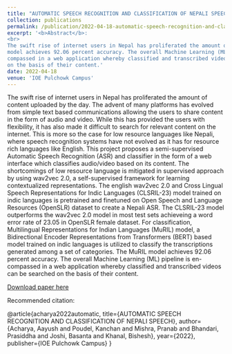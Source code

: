 ```yaml
---
title: "AUTOMATIC SPEECH RECOGNITION AND CLASSIFICATION OF NEPALI SPEECH"
collection: publications
permalink: /publication/2022-04-18-automatic-speech-recognition-and-classification-of-nepali-speech
excerpt: '<b>Abstract</b>:
<br> 
The swift rise of internet users in Nepal has proliferated the amount of content uploaded by the day. The advent of many platforms has evolved from simple text based communications allowing the users to share content in the form of audio and video. While this has provided the users with flexibility, it has also made it difficult to search for relevant content on the internet. This is more so the case for low resource languages like Nepali, where speech recognition systems have not evolved as it has for resource rich languages like English. This project proposes a semi-supervised Automatic Speech Recognition (ASR) and classifier in the form of a web interface which classifies audio/video based on its content. The shortcomings of low resource language is mitigated in supervised approach by using wav2vec 2.0, a self-supervised framework for learning contextualized representations. The english wav2vec 2.0 and Cross Lingual Speech Representations for Indic Languages (CLSRIL-23) model trained on indic languages is pretrained and finetuned on Open Speech and Language Resources (OpenSLR) dataset to create a Nepali ASR. The CLSRIL-23 model outperforms the wav2vec 2.0 model in most test sets achieveing a word error rate of 23.05 in OpenSLR female dataset. For classification, Multilingual Representations for Indian Languages (MuRIL) model, a Bidirectional Encoder Representations from Transformers (BERT) based model trained on indic languages is utilized to classify the transcriptions generated among a set of categories. The MuRIL
model achieves 92.06 percent accuracy. The overall Machine Learning (ML) pipeline is en-
compassed in a web application whereby classified and transcribed videos can be searched
on the basis of their content.'
date: 2022-04-18
venue: 'IOE Pulchowk Campus'
---
```

The swift rise of internet users in Nepal has proliferated the amount of content uploaded by the day. The advent of many platforms has evolved from simple text based communications allowing the users to share content in the form of audio and video. While this has provided the users with flexibility, it has also made it difficult to search for relevant content on the internet. This is more so the case for low resource languages like Nepali, where speech recognition systems have not evolved as it has for resource rich languages like English. This project proposes a semi-supervised Automatic Speech Recognition (ASR) and classifier in the form of a web interface which classifies audio/video based on its content. The shortcomings of low resource language is mitigated in supervised approach by using wav2vec 2.0, a self-supervised framework for learning contextualized representations. The english wav2vec 2.0 and Cross Lingual Speech Representations for Indic Languages (CLSRIL-23) model trained on indic languages is pretrained and finetuned on Open Speech and Language Resources (OpenSLR) dataset to create a Nepali ASR. The CLSRIL-23 model outperforms the wav2vec 2.0 model in most test sets achieveing a word error rate of 23.05 in OpenSLR female dataset. For classification, Multilingual Representations for Indian Languages (MuRIL) model, a Bidirectional Encoder Representations from Transformers (BERT) based model trained on indic languages is utilized to classify the transcriptions generated among a set of categories. The MuRIL
model achieves 92.06 percent accuracy. The overall Machine Learning (ML) pipeline is en-
compassed in a web application whereby classified and transcribed videos can be searched
on the basis of their content.

[Download paper here](http://kanchanpoudel.github.io/files/be_thesis.pdf)

Recommended citation: 

@article{acharya2022automatic,
  title={AUTOMATIC SPEECH RECOGNITION AND CLASSIFICATION OF NEPALI SPEECH},
  author={Acharya, Aayush and Poudel, Kanchan and Mishra, Pranab and Bhandari, Prasiddha and Joshi, Basanta and Khanal, Bishesh},
  year={2022},
  publisher={IOE Pulchowk Campus}
}